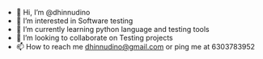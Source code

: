- 👋 Hi, I’m @dhinnudino
- 👀 I’m interested in Software testing 
- 🌱 I’m currently learning python language and testing tools
- 💞️ I’m looking to collaborate on Testing projects 
- 📫 How to reach me dhinnudino@gmail.com or ping me at 6303783952

<!---
dhinnudino/dhinnudino is a ✨ special ✨ repository because its `README.md` (this file) appears on your GitHub profile.
You can click the Preview link to take a look at your changes.
--->
